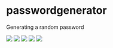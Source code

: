 # passwordgenerator
Generating a random password

<img src="./screenshots.generate.png">
<img src="./screenshots.prompt1.png">
<img src="./screenshots.prompt2.png">
<img src="./screenshots.prompt3.png">
<img src="./screenshots.prompt4.png">

